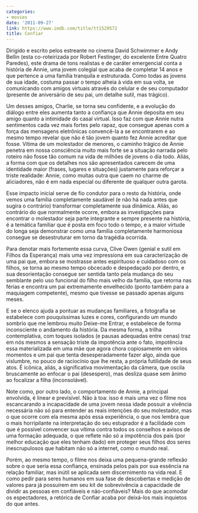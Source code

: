 ```yaml
---
categories:
- movies
date: '2011-09-27'
link: https://www.imdb.com/title/tt1529572
title: Confiar
---
```


Dirigido e escrito pelos estreante no cinema David Schwimmer e Andy Bellin (esta co-roteirizada por Robert Festinger, do excelente Entre Quatro Paredes), este drama de tons realistas e de caráter emergencial conta a história de Annie, uma jovem colegial que acaba de completar 14 anos e que pertence a uma família tranquila e estruturada. Como todas as jovens de sua idade, costuma passar o tempo alheia à vida em sua volta, se comunicando com amigos virtuais através do celular e de seu computador (presente de aniversário de seu pai, um detalhe sutil, mas trágico).

Um desses amigos, Charlie, se torna seu confidente, e a evolução do diálogo entre eles aumenta tanto a confiança que Annie deposita em seu amigo quanto a intimidade do casal virtual. Isso faz com que Annie nutra sentimentos cada vez mais fortes pelo rapaz, que consegue apenas com a força das mensagens eletrônicas convencê-la a se encontrarem e ao mesmo tempo revelar que não é tão jovem quanto fez Annie acreditar que fosse. Vítima de um molestador de menores, o caminho trágico de Annie penetra em nossa consciência muito mais forte se a situação narrada pelo roteiro não fosse tão comum na vida de milhões de jovens o dia todo. Aliás, a forma com que os detalhes nos são apresentados carecem de uma identidade maior (frases, lugares e situações) justamente para reforçar a triste realidade: Annie, como muitas outra que caem no charme de aliciadores, não é em nada especial ou diferente de qualquer outra garota.

Esse impacto inicial serve de fio condutor para o resto da história, onde vemos uma família completamente saudável (e não há nada antes que sugira o contrário) transformar completamente sua dinâmica. Aliás, ao contrário do que normalmente ocorre, embora as investigações para encontrar o molestador seja parte integrante e sempre presente na história, é a temática familiar que é posta em foco todo o tempo, e a maior virtude do longa seja demonstrar como uma família completamente harmoniosa consegue se desestruturar em torno da tragédia ocorrida.

Para denotar mais fortemente essa curva, Clive Owen (genial e sutil em Filhos da Esperança) mais uma vez impressiona em sua caracterização de uma pai que, embora se mostrasse antes espirituoso e cuidadoso com os filhos, se torna ao mesmo tempo obcecado e despedaçado por dentro, e sua desorientação consegue ser sentida tanto pela mudança do seu semblante pelo uso funcional do filho mais velho da família, que retorna nas férias e encontra um pai extremamente envelhecido (ponto também para a maquiagem competente), mesmo que tivesse se passado apenas alguns meses.

E se o elenco ajuda a pontuar as mudanças familiares, a fotografia se estabelece com pouquíssimas luzes e cores, configurando um mundo sombrio que me lembrou muito Deixe-me Entrar, e estabelece de forma inconsciente o andamento da história. Da mesma forma, a trilha contemplativa, com toques isolados (e pausas adequadas entre cenas) traz em nós mesmos a sensação triste da impotência ante o fato, impotência essa materializada em uma mãe que agora chora copiosamente em vários momentos e um pai que tenta desesperadamente fazer algo, ainda que vislumbre, no pouco de raciocínio que lhe resta, a própria futilidade de seus atos. É icônica, aliás, a significativa movimentação da câmera, que oscila bruscamente ao enfocar o pai (desespero), mas desliza quase sem ânimo ao focalizar a filha (inconsolável).

Note como, por outro lado, o comportamento de Annie, a principal envolvida, é linear e previsível. Não à toa: isso é mais uma vez o filme nos escancarando a incapacidade de uma jovem nessa idade possuir a vivência necessária não só para entender as reais intenções do seu molestador, mas o que ocorre com ela mesma após essa experiência, o que nos lembra que o mais horripilante na interpretação do seu estuprador é a facilidade com que é possível convencer sua vítima contra todos os conselhos e avisos de uma formação adequada, o que reflete não só a impotência dos pais (por melhor educação que eles tenham dado) em proteger seus filhos dos seres inescrupulosos que habitam não só a internet, como o mundo real.

Porém, ao mesmo tempo, o filme nos deixa uma pequena-grande reflexão sobre o que seria essa confiança, ensinada pelos pais por sua essência na relação familiar, mas inútil se aplicada sem discernimento na vida real. E como pedir para seres humanos em sua fase de descobertas e medição de valores para já possuírem em seu kit de sobrevivência a capacidade de dividir as pessoas em confiáveis e não-confiáveis? Mais do que acomodar os espectadores, a retórica de Confiar acaba por deixá-los mais inquietos do que antes.